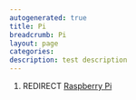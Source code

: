 ```yaml
---
autogenerated: true
title: Pi
breadcrumb: Pi
layout: page
categories: 
description: test description
---
```


1.  REDIRECT [Raspberry Pi](Raspberry_Pi)
